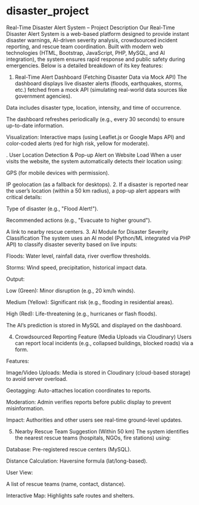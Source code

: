 # disaster_project
Real-Time Disaster Alert System – Project Description
Our Real-Time Disaster Alert System is a web-based platform designed to provide instant disaster warnings, AI-driven severity analysis, crowdsourced incident reporting, and rescue team coordination. Built with modern web technologies (HTML, Bootstrap, JavaScript, PHP, MySQL, and AI integration), the system ensures rapid response and public safety during emergencies. Below is a detailed breakdown of its key features:

1. Real-Time Alert Dashboard (Fetching Disaster Data via Mock API)
The dashboard displays live disaster alerts (floods, earthquakes, storms, etc.) fetched from a mock API (simulating real-world data sources like government agencies).

Data includes disaster type, location, intensity, and time of occurrence.

The dashboard refreshes periodically (e.g., every 30 seconds) to ensure up-to-date information.

Visualization: Interactive maps (using Leaflet.js or Google Maps API) and color-coded alerts (red for high risk, yellow for moderate).

. User Location Detection & Pop-up Alert on Website Load
When a user visits the website, the system automatically detects their location using:

GPS (for mobile devices with permission).

IP geolocation (as a fallback for desktops).
2. If a disaster is reported near the user’s location (within a 50 km radius), a pop-up alert appears with critical details:

Type of disaster (e.g., "Flood Alert!").

Recommended actions (e.g., "Evacuate to higher ground").

A link to nearby rescue centers.
3. AI Module for Disaster Severity Classification
The system uses an AI model (Python/ML integrated via PHP API) to classify disaster severity based on live inputs:

Floods: Water level, rainfall data, river overflow thresholds.

Storms: Wind speed, precipitation, historical impact data.

Output:

Low (Green): Minor disruption (e.g., 20 km/h winds).

Medium (Yellow): Significant risk (e.g., flooding in residential areas).

High (Red): Life-threatening (e.g., hurricanes or flash floods).

The AI’s prediction is stored in MySQL and displayed on the dashboard.

4. Crowdsourced Reporting Feature (Media Uploads via Cloudinary)
Users can report local incidents (e.g., collapsed buildings, blocked roads) via a form.

Features:

Image/Video Uploads: Media is stored in Cloudinary (cloud-based storage) to avoid server overload.

Geotagging: Auto-attaches location coordinates to reports.

Moderation: Admin verifies reports before public display to prevent misinformation.

Impact: Authorities and other users see real-time ground-level updates.

5. Nearby Rescue Team Suggestion (Within 50 km)
The system identifies the nearest rescue teams (hospitals, NGOs, fire stations) using:

Database: Pre-registered rescue centers (MySQL).

Distance Calculation: Haversine formula (lat/long-based).

User View:

A list of rescue teams (name, contact, distance).

Interactive Map: Highlights safe routes and shelters.
